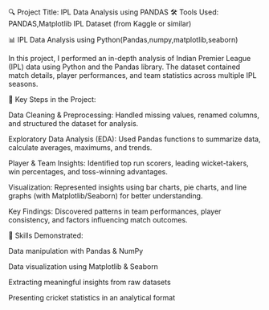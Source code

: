 🔍 Project Title: IPL Data Analysis using PANDAS 🛠 Tools Used: PANDAS,Matplotlib IPL Dataset (from Kaggle or similar)

📊 IPL Data Analysis using Python(Pandas,numpy,matplotlib,seaborn) 

In this project, I performed an in-depth analysis of Indian Premier League (IPL) data using Python and the Pandas library. The dataset contained match details, player performances, and team statistics across multiple IPL seasons.

🔹 Key Steps in the Project:

Data Cleaning & Preprocessing: Handled missing values, renamed columns, and structured the dataset for analysis.

Exploratory Data Analysis (EDA): Used Pandas functions to summarize data, calculate averages, maximums, and trends.

Player & Team Insights: Identified top run scorers, leading wicket-takers, win percentages, and toss-winning advantages.

Visualization: Represented insights using bar charts, pie charts, and line graphs (with Matplotlib/Seaborn) for better understanding.

Key Findings: Discovered patterns in team performances, player consistency, and factors influencing match outcomes.

🔹 Skills Demonstrated:

Data manipulation with Pandas & NumPy

Data visualization using Matplotlib & Seaborn

Extracting meaningful insights from raw datasets

Presenting cricket statistics in an analytical format
